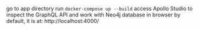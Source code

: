 go to app directory
run `docker-compose up --build`
access Apollo Studio to inspect the GraphQL API and work with Neo4j database in browser
by default, it is at: http://localhost:4000/
